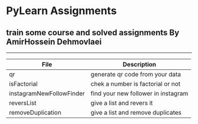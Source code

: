 # PyLearn Assignments
## train some course and solved assignments By AmirHossein Dehmovlaei

---
| File      | Description |
| ----------- | ----------- |
| qr|generate qr code from your data|
| isFactorial|chek a number is factorial or not|
| instagramNewFollowFinder|find your new follower in instagram|
| reversList|give a list and revers it|
| removeDuplication|give a list and remove duplicates|